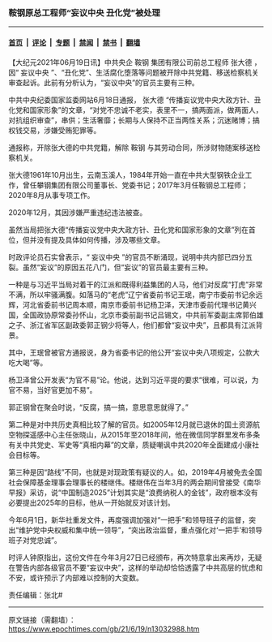 ### 鞍钢原总工程师“妄议中央 丑化党”被处理

---

#### [首页](../../../..?n13032988) &nbsp;|&nbsp; [评论](../../../../../epoch-comment?n13032988) &nbsp;|&nbsp; [专题](../../../../../epoch-special?n13032988) &nbsp;|&nbsp; [禁闻](../../../../../epoch-news?n13032988) &nbsp;|&nbsp; [禁书](../../../../../books?n13032988) &nbsp;|&nbsp; [翻墙](https://github.com/gfw-breaker/nogfw/blob/master/README.md?n13032988)


<div class="post_content" id="artbody" itemprop="articleBody">
 <!-- article content begin -->
 <p>
  【大纪元2021年06月19日讯】中共央企
  <ok href="https://www.epochtimes.com/gb/tag/%E9%9E%8D%E9%92%A2.html">
   鞍钢
  </ok>
  集团有限公司前总工程师
  <ok href="https://www.epochtimes.com/gb/tag/%E5%BC%A0%E5%A4%A7%E5%BE%B7.html">
   张大德
  </ok>
  ，因“
  <ok href="https://www.epochtimes.com/gb/tag/%E5%A6%84%E8%AE%AE%E4%B8%AD%E5%A4%AE.html">
   妄议中央
  </ok>
  ”、“丑化党”、生活腐化堕落等问题被开除中共党籍、移送检察机关审查起诉。此前有分析认为，“妄议中央”的官员主要有三种。
 </p>
 <p>
  中共中央纪委国家监委网站6月18日通报，
  <ok href="https://www.epochtimes.com/gb/tag/%E5%BC%A0%E5%A4%A7%E5%BE%B7.html">
   张大德
  </ok>
  “传播妄议党中央大政方针、丑化党和国家形象”的文章，“对党不忠诚不老实，表里不一，搞两面派，做两面人，对抗组织审查”，串供；生活奢靡；长期与人保持不正当两性关系；沉迷赌博；搞权钱交易，涉嫌受贿犯罪等。
 </p>
 <p>
  通报称，开除张大德的中共党籍，解除
  <ok href="https://www.epochtimes.com/gb/tag/%E9%9E%8D%E9%92%A2.html">
   鞍钢
  </ok>
  与其劳动合同，所涉财物随案移送检察机关。
 </p>
 <p>
  张大德1961年10月出生，云南玉溪人，1984年开始一直在中共大型钢铁企业工作，曾任攀钢集团有限公司董事长、党委书记；2017年3月任鞍钢总工程师；2020年8月从事专项工作。
 </p>
 <p>
  2020年12月，其因涉嫌严重违纪违法被查。
 </p>
 <p>
  虽然当局把张大德“传播妄议党中央大政方针、丑化党和国家形象的文章”列在首位，但并没有提及具体如何传播，涉及哪些文章。
 </p>
 <p>
  时政评论员石实曾表示，“
  <ok href="https://www.epochtimes.com/gb/tag/%E5%A6%84%E8%AE%AE%E4%B8%AD%E5%A4%AE.html">
   妄议中央
  </ok>
  ”的官员不断涌现，说明中共内部已四分五裂。虽然“妄议”的原因五花八门，但“妄议”的官员最主要有三种。
 </p>
 <p>
  一种是与习近平当局对着干的江派和既得利益集团的人马，他们对反腐“打虎”非常不满，所以牢骚满腹。如落马的“老虎”辽宁省委前书记王珉，南宁市委前书记余远辉，河北省委前书记周本顺，南京市委前书记杨卫泽，天津市委前代理书记黄兴国，全国政协原常委孙怀山，北京市委前副书记吕锡文，中共前军委副主席郭伯雄之子、浙江省军区副政委郭正钢少将等人，他们都曾“妄议中央”，且都具有江派背景。
 </p>
 <p>
  其中，王珉曾被官方通报说，身为省委书记的他公开“妄议中央八项规定，公款大吃大喝”等。
 </p>
 <p>
  杨卫泽曾公开发表“为官不易”论。他说，达到习近平提的要求“很难，可以说，为官不易，当好官更加不易”。
 </p>
 <p>
  郭正钢曾在聚会时说，“反腐，搞一搞，意思意思就得了。”
 </p>
 <p>
  第二种是对中共历史真相比较了解的官员。如2005年12月就已退休的国土资源航空物探遥感中心主任张晓山，从2015年至2018年间，他在微信同学群里发布多条有关中共党史、军史等“真相内幕”的文章，质疑嘲讽中共2020年全面建成小康社会目标等。
 </p>
 <p>
  第三种是因“路线”不同，也就是对现政策有疑议的人。如，2019年4月被免去全国社会保障基金理事会理事长的楼继伟。楼继伟在当年3月的两会期间曾接受《南华早报》采访，说“中国制造2025”计划其实是“浪费纳税人的金钱”，政府根本没有必要提出2025年的目标，他从一开始就反对该计划。
 </p>
 <p>
  今年6月1日，新华社重发文件，再度强调加强对“一把手”和领导班子的监督，突出“维护党中央权威和集中统一领导”，“突出政治监督，重点强化对‘一把手’和领导班子对党忠诚”。
 </p>
 <p>
  时评人钟原指出，这份文件在今年3月27日已经颁布，再次特意拿出来再炒，无疑在警告内部各级官员不要“妄议中央”，这样的举动却恰恰透露了中共高层的忧虑和不安，或许预示了内部难以控制的大变数。
 </p>
 <p>
  责任编辑：张北#
 </p>
 <!-- article content end -->
 <div id="below_article_ad">
 </div>
</div>


---

原文链接（需翻墙）：https://www.epochtimes.com/gb/21/6/19/n13032988.htm